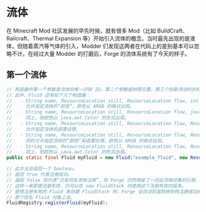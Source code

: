 # 流体

在 Minecraft Mod 社区发展的早先时候<!-- TODO 具体是多早？-->，就有很多 Mod（比如 BuildCraft、Railcraft、Thermal Expansion 等）开始引入流体的概念。当时最先出现的是液体，但随着蒸汽等气体的引入，Modder 们发现这两者在代码上的差别基本可以忽略不计。在经过大量 Modder 的打磨后，Forge 的流体系统有了今天的样子。

<!-- 冷知识：曾经这套系统在 Forge 里叫液体（Liquid）。-->

## 第一个流体

```java
// 构造器中第一个参数是流体的唯一识别 ID，第二个参数是材质位置，第三个则是流动时的材质。
// 此外，Fluid 还有如下几个构造器：
//   - String name, ResourceLocation still, ResourceLocation flow, int color
//     允许指定流体的“颜色”，颜色以 ARGB 的格式出现。
//   - String name, ResourceLocation still, ResourceLocation flow, java.awt.Color color
//     同上，但颜色以 java.awt.Color 的形式出现。
//   - String name, ResourceLocation still, ResourceLocation flow, ResourceLocation overlay
//     允许指定流体的遮罩纹理。
//   - String name, ResourceLocation still, ResourceLocation flow, ResourceLocation overlay, int color
//     同时允许指定流体的“颜色”和遮罩纹理，颜色以 ARGB 的格式出现。
//   - String name, ResourceLocation still, ResourceLocation flow, ResourceLocation overlay, java.awt.Color color
//     同上，但颜色以 java.awt.Color 的形式出现。
public static final Fluid myFluid = new Fluid("example_fluid", new ResourceLocation("my_mod:example_fluid")).setGaseous(true).setDensity(Integer.MAX_VALUE);

// 此方法会返回一个 boolean。
// 返回 true 代表注册成功。
// 返回 false 则代表“已有同名流体注册”，但 Forge 仍然保留了一份此流体对象的引用，
// 这样一来即便注册失败，仍可以在 new FluidStack 时使用这个注册失败的版本。
// 使用注册失败的 Fluid 来创建 FluidStack 时，Forge 会自动将其转换到转注册成功的
// 那个同名 Fluid 对象上去。
FluidRegistry.registerFluid(myFluid);
```
